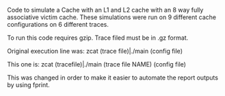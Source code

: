 Code to simulate a Cache with an L1 and L2 cache with an 8 way fully associative victim cache. These simulations were run on 9 different cache configurations on 6 different traces.

To run this code requires gzip. Trace filed must be in .gz format.

Original execution line was:
zcat (trace file)|./main (config file)

This one is:
zcat (tracefile)|./main (trace file NAME) (config file)

This was changed in order to make it easier to automate the report outputs by using fprint.
